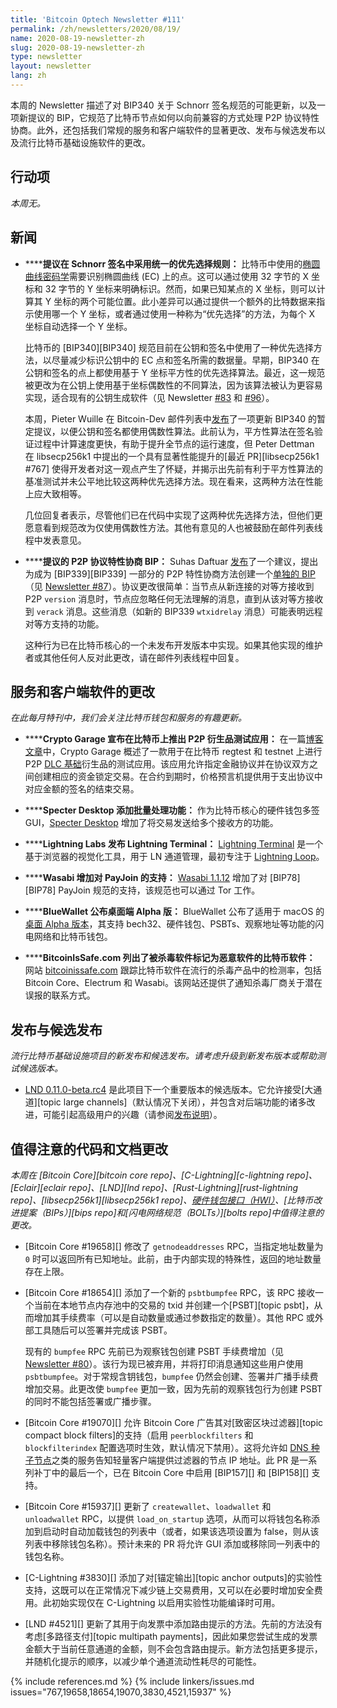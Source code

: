 ```yaml
---
title: 'Bitcoin Optech Newsletter #111'
permalink: /zh/newsletters/2020/08/19/
name: 2020-08-19-newsletter-zh
slug: 2020-08-19-newsletter-zh
type: newsletter
layout: newsletter
lang: zh
---
```

本周的 Newsletter 描述了对 BIP340 关于 Schnorr 签名规范的可能更新，以及一项新提议的 BIP，它规范了比特币节点如何以向前兼容的方式处理 P2P 协议特性协商。此外，还包括我们常规的服务和客户端软件的显著更改、发布与候选发布以及流行比特币基础设施软件的更改。

## 行动项

*本周无。*

## 新闻

- **<!--proposed-uniform-tiebreaker-in-schnorr-signatures-->****提议在 Schnorr 签名中采用统一的优先选择规则：** 比特币中使用的[椭圆曲线密码学][elliptic curve cryptography]需要识别椭圆曲线 (EC) 上的点。这可以通过使用 32 字节的 X 坐标和 32 字节的 Y 坐标来明确标识。然而，如果已知某点的 X 坐标，则可以计算其 Y 坐标的两个可能位置。此小差异可以通过提供一个额外的比特数据来指示使用哪一个 Y 坐标，或者通过使用一种称为“优先选择”的方法，为每个 X 坐标自动选择一个 Y 坐标。

  比特币的 [BIP340][BIP340] 规范目前在公钥和签名中使用了一种优先选择方法，以尽量减少标识公钥中的 EC 点和签名所需的数据量。早期，BIP340 在公钥和签名的点上都使用基于 Y 坐标平方性的优先选择算法。最近，这一规范被更改为在公钥上使用基于坐标偶数性的不同算法，因为该算法被认为更容易实现，适合现有的公钥生成软件（见 Newsletter [#83][news83 tiebreaker] 和 [#96][news96 bip340 update]）。

  本周，Pieter Wuille 在 Bitcoin-Dev 邮件列表中[发布][wuille tiebreaker]了一项更新 BIP340 的暂定提议，以便公钥和签名都使用偶数性算法。此前认为，平方性算法在签名验证过程中计算速度更快，有助于提升全节点的运行速度，但 Peter Dettman 在 libsecp256k1 中提出的一个具有显著性能提升的[最近 PR][libsecp256k1 #767] 使得开发者对这一观点产生了怀疑，并揭示出先前有利于平方性算法的基准测试并未公平地比较这两种优先选择方法。现在看来，这两种方法在性能上应大致相等。

  几位回复者表示，尽管他们已在代码中实现了这两种优先选择方法，但他们更愿意看到规范改为仅使用偶数性方法。其他有意见的人也被鼓励在邮件列表线程中发表意见。

- **<!--proposed-bip-for-p2p-protocol-feature-negotiation-->****提议的 P2P 协议特性协商 BIP：** Suhas Daftuar [发布][daftuar negotiation]了一个建议，提出为成为 [BIP339][BIP339] 一部分的 P2P 特性协商方法创建一个[单独的 BIP][bip-negotiation]（见 [Newsletter #87][news87 negotiation]）。协议更改很简单：当节点从新连接的对等方接收到 P2P `version` 消息时，节点应忽略任何无法理解的消息，直到从该对等方接收到 `verack` 消息。这些消息（如新的 BIP339 `wtxidrelay` 消息）可能表明远程对等方支持的功能。

  这种行为已在比特币核心的一个未发布开发版本中实现。如果其他实现的维护者或其他任何人反对此更改，请在邮件列表线程中回复。

## 服务和客户端软件的更改

*在此每月特刊中，我们会关注比特币钱包和服务的有趣更新。*

- **<!--crypto-garage-announces-p2p-derivatives-beta-application-on-bitcoin-->****Crypto Garage 宣布在比特币上推出 P2P 衍生品测试应用：** 在一篇[博客文章][cg p2p derivatives blog]中，Crypto Garage 概述了一款用于在比特币 regtest 和 testnet 上进行 P2P [DLC 基础][dlcs]衍生品的测试应用。该应用允许指定金融协议并在协议双方之间创建相应的资金锁定交易。在合约到期时，价格预言机提供用于支出协议中对应金额的签名的结束交易。

- **<!--specter-desktop-adds-batching-->****Specter Desktop 添加批量处理功能：** 作为比特币核心的硬件钱包多签 GUI，[Specter Desktop][specter github]  增加了将交易发送给多个接收方的功能。

- **<!--lightning-labs-releases-lightning-terminal-->****Lightning Labs 发布 Lightning Terminal：** [Lightning Terminal][lightning terminal blog] 是一个基于浏览器的视觉化工具，用于 LN 通道管理，最初专注于 [Lightning Loop][news39 lightning loop announced]。

- **<!--wasabi-adds-support-for-payjoin-->****Wasabi 增加对 PayJoin 的支持：** [Wasabi 1.1.12][Wasabi 1.1.12] 增加了对 [BIP78][BIP78] PayJoin 规范的支持，该规范也可以通过 Tor 工作。

- **<!--bluewallet-for-desktop-alpha-announced-->****BlueWallet 公布桌面端 Alpha 版：** BlueWallet 公布了适用于 macOS 的[桌面 Alpha 版本][bluewallet desktop]，其支持 bech32、硬件钱包、PSBTs、观察地址等功能的闪电网络和比特币钱包。

- **<!--bitcoinissafe-com-lists-bitcoin-software-marked-as-malicious-by-antivirus-products-->****BitcoinIsSafe.com 列出了被杀毒软件标记为恶意软件的比特币软件：** 网站 [bitcoinissafe.com][bitcoinissafe.com] 跟踪比特币软件在流行的杀毒产品中的检测率，包括 Bitcoin Core、Electrum 和 Wasabi。该网站还提供了通知杀毒厂商关于潜在误报的联系方式。

## 发布与候选发布

*流行比特币基础设施项目的新发布和候选发布。请考虑升级到新发布版本或帮助测试候选版本。*

- [LND 0.11.0-beta.rc4][lnd 0.11.0-beta] 是此项目下一个重要版本的候选版本。它允许接受[大通道][topic large channels]（默认情况下关闭），并包含对后端功能的诸多改进，可能引起高级用户的兴趣（请参阅[发布说明][lnd 0.11.0-beta]）。

## 值得注意的代码和文档更改

*本周在 [Bitcoin Core][bitcoin core repo]、[C-Lightning][c-lightning repo]、[Eclair][eclair repo]、[LND][lnd repo]、[Rust-Lightning][rust-lightning repo]、[libsecp256k1][libsecp256k1 repo]、[硬件钱包接口（HWI）][hwi]、[比特币改进提案（BIPs）][bips repo]和[闪电网络规范（BOLTs）][bolts repo]中值得注意的更改。*

- [Bitcoin Core #19658][] 修改了 `getnodeaddresses` RPC，当指定地址数量为 `0` 时可以返回所有已知地址。此前，由于内部实现的特殊性，返回的地址数量存在上限。

- [Bitcoin Core #18654][] 添加了一个新的 `psbtbumpfee` RPC，该 RPC 接收一个当前在本地节点内存池中的交易的 txid 并创建一个[PSBT][topic psbt]，从而增加其手续费率（可以是自动数量或通过参数指定的数量）。其他 RPC 或外部工具随后可以签署并完成该 PSBT。

  现有的 `bumpfee` RPC 先前已为观察钱包创建 PSBT 手续费增加（见 [Newsletter #80][news80 bumpfee]）。该行为现已被弃用，并将打印消息通知这些用户使用 `psbtbumpfee`。对于常规含钥钱包，`bumpfee` 仍然会创建、签署并广播手续费增加交易。此更改使 `bumpfee` 更加一致，因为先前的观察钱包行为创建 PSBT 的同时不能包括签署或广播步骤。

- [Bitcoin Core #19070][] 允许 Bitcoin Core 广告其对[致密区块过滤器][topic compact block filters]的支持（启用 `peerblockfilters` 和 `blockfilterindex` 配置选项时生效，默认情况下禁用）。这将允许如 [DNS 种子节点][DNS seeders]之类的服务告知轻量客户端提供过滤器的节点 IP 地址。此 PR 是一系列补丁中的最后一个，已在 Bitcoin Core 中启用 [BIP157][] 和 [BIP158][] 支持。

- [Bitcoin Core #15937][] 更新了 `createwallet`、`loadwallet` 和 `unloadwallet` RPC，以提供 `load_on_startup` 选项，从而可以将钱包名称添加到启动时自动加载钱包的列表中（或者，如果该选项设置为 false，则从该列表中移除钱包名称）。预计未来的 PR 将允许 GUI 添加或移除同一列表中的钱包名称。

- [C-Lightning #3830][] 添加了对[锚定输出][topic anchor outputs]的实验性支持，这既可以在正常情况下减少链上交易费用，又可以在必要时增加安全费用。此初始实现仅在 C-Lightning 以启用实验性功能编译时可用。

- [LND #4521][] 更新了其用于向发票中添加路由提示的方法。先前的方法没有考虑[多路径支付][topic multipath payments]，因此如果您尝试生成的发票金额大于当前任意通道的金额，则不会包含路由提示。新方法包括更多提示，并随机化提示的顺序，以减少单个通道流动性耗尽的可能性。

{% include references.md %}
{% include linkers/issues.md issues="767,19658,18654,19070,3830,4521,15937" %}

[lnd 0.11.0-beta]: https://github.com/lightningnetwork/lnd/releases/tag/v0.11.0-beta.rc4
[elliptic curve cryptography]: https://en.wikipedia.org/wiki/Elliptic_curve_cryptography
[news83 tiebreaker]: /zh/newsletters/2020/02/05/#alternative-x-only-pubkey-tiebreaker
[news96 bip340 update]: /zh/newsletters/2020/05/06/#bips-893
[wuille tiebreaker]: https://lists.linuxfoundation.org/pipermail/bitcoin-dev/2020-August/018081.html
[daftuar negotiation]: https://lists.linuxfoundation.org/pipermail/bitcoin-dev/2020-August/018084.html
[bip-negotiation]: https://github.com/sdaftuar/bips/blob/2020-08-generalized-feature-negotiation/bip-p2p-feature-negotiation.mediawiki
[news87 negotiation]: /zh/newsletters/2020/03/04/#improving-feature-negotiation-between-full-nodes-at-startup
[news80 bumpfee]: /zh/newsletters/2020/01/15/#bitcoin-core-16373
[dns seeders]: https://btcinformation.org/en/glossary/dns-seed
[specter github]: https://github.com/cryptoadvance/specter-desktop
[cg p2p derivatives blog]:https://medium.com/@cryptogarage/announcing-the-global-launch-of-p2p-derivatives-beta-application-7ecc02fa02a1
[dlcs]: https://adiabat.github.io/dlc.pdf
[Wasabi 1.1.12]: https://github.com/zkSNACKs/WalletWasabi/releases/tag/v1.1.12
[bluewallet desktop]: https://bluewallet.io/desktop-bitcoin-wallet/
[bitcoinissafe.com]: https://bitcoinissafe.com/
[lightning terminal blog]: https://lightning.engineering/posts/2020-08-04-lightning-terminal/
[news39 lightning loop announced]: /zh/newsletters/2019/03/26/#loop-announced
[hwi]: https://github.com/bitcoin-core/HWI
